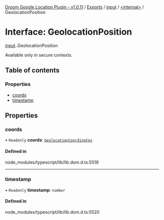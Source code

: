 [Droom Google Location Plugin - v1.0.11](../README.md) / [Exports](../modules.md) / [input](../modules/input.md) / [<internal\>](../modules/input._internal_.md) / GeolocationPosition

# Interface: GeolocationPosition

[input](../modules/input.md).[<internal>](../modules/input._internal_.md).GeolocationPosition

Available only in secure contexts.

## Table of contents

### Properties

- [coords](input._internal_.GeolocationPosition.md#coords)
- [timestamp](input._internal_.GeolocationPosition.md#timestamp)

## Properties

### coords

• `Readonly` **coords**: [`GeolocationCoordinates`](../modules/input._internal_.md#geolocationcoordinates)

#### Defined in

node_modules/typescript/lib/lib.dom.d.ts:5519

___

### timestamp

• `Readonly` **timestamp**: `number`

#### Defined in

node_modules/typescript/lib/lib.dom.d.ts:5520
